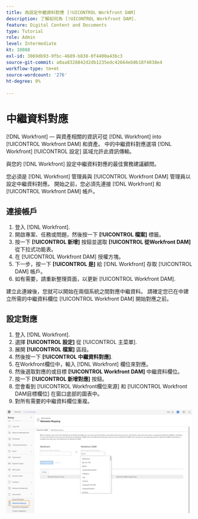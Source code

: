 ```yaml
---
title: 為設定中繼資料對應 [!UICONTROL Workfront DAM]
description: 了解如何為 [!UICONTROL Workfront DAM].
feature: Digital Content and Documents
type: Tutorial
role: Admin
level: Intermediate
kt: 10088
exl-id: 3869db93-9fbc-4689-b838-0f4400a436c3
source-git-commit: a0aa8328842d2db1235edc42664eb0b18f4038e4
workflow-type: tm+mt
source-wordcount: '276'
ht-degree: 0%

---
```


# 中繼資料對應

[!DNL Workfront] — 與資產相關的資訊可從 [!DNL Workfront] into [!UICONTROL Workfront DAM] 和資產。 中的中繼資料對應選項 [!DNL Workfront] [!UICONTROL 設定] 區域允許此資訊傳輸。

與您的 [!DNL Workfront] 設定中繼資料對應的最佳實務建議顧問。

您必須是 [!DNL Workfront] 管理員與 [!UICONTROL Workfront DAM] 管理員以設定中繼資料對應。 開始之前，您必須先連接 [!DNL Workfront] 和 [!UICONTROL Workfront DAM] 帳戶。

## 連接帳戶

1. 登入 [!DNL Workfront].
1. 開啟專案、任務或問題，然後按一下 **[!UICONTROL 檔案]** 標籤。
1. 按一下 **[!UICONTROL 新增]** 按鈕並選取 **[!UICONTROL 從Workfront DAM]** 從下拉式功能表。
1. 在 [!UICONTROL Workfront DAM] 授權方塊。
1. 下一步，按一下 **[!UICONTROL 是]** 給 [!DNL Workfront] 存取 [!UICONTROL DAM] 帳戶。
1. 如有需要，請重新整理頁面，以更新 [!UICONTROL Workfront DAM].

建立此連線後，您就可以開始在兩個系統之間對應中繼資料。 請確定您已在中建立所需的中繼資料欄位 [!UICONTROL Workfront DAM] 開始對應之前。

## 設定對應

1. 登入 [!DNL Workfront].
1. 選擇 **[!UICONTROL 設定]** 從 [!UICONTROL 主菜單].
1. 展開 **[!UICONTROL 檔案]** 區段。
1. 然後按一下 **[!UICONTROL 中繼資料對應]**.
1. 在Workfront欄位中，輸入 [!DNL Workfront] 欄位來對應。
1. 然後選取對應的或目標 **[!UICONTROL Workfront DAM]** 中繼資料欄位。
1. 按一下 **[!UICONTROL 新增對應]** 按鈕。
1. 您會看到 [!UICONTROL Workfront欄位來源] 和 [!UICONTROL Workfront DAM目標欄位] 在窗口底部的圖表中。
1. 對所有需要的中繼資料欄位重複。

![螢幕擷圖 [!UICONTROL 中繼資料對應] 螢幕 [!DNL Workfront]](assets/01-metadata-mapping.png)
